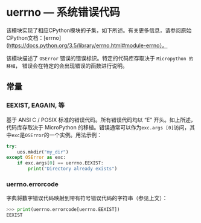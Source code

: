 
uerrno — 系统错误代码
====


该模块实现了相应CPython模块的子集，如下所述。有关更多信息，请参阅原始CPython文档：[errno](https://docs.python.org/3.5/library/errno.html#module-errno）。

该模块描述了 `OSError` 错误的错误标识。特定的代码库存取决于 `Micropython 的移植`， 错误会在特定的会出现错误的函数进行说明。


## 常量

### EEXIST, EAGAIN, 等

基于 ANSI C / POSIX 标准的错误代码。所有错误代码均以 “E” 开头。如上所述，代码库存取决于 MicroPython 的移植。错误通常可以作为`exc.args [0]`访问，其中`exc`是`OSError`的一个实例。用法示例：

```python
try:
    uos.mkdir("my_dir")
except OSError as exc:
    if exc.args[0] == uerrno.EEXIST:
        print("Directory already exists")
```

### uerrno.errorcode

字典将数字错误代码映射到带有符号错误代码的字符串（参见上文）：

```python
>>> print(uerrno.errorcode[uerrno.EEXIST])
EEXIST
```


